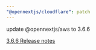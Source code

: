 ```yaml
---
"@opennextjs/cloudflare": patch
---
```


update @opennextjs/aws to 3.6.6

[3.6.6 Release notes](https://github.com/opennextjs/opennextjs-aws/releases/tag/v3.6.6)
